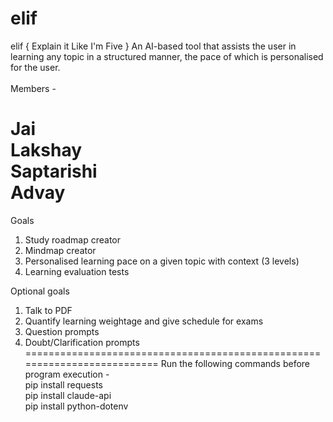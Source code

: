 # elif
elif { Explain it Like I'm Five } An AI-based tool that assists the user in learning any topic in a structured manner, the pace of which is personalised for the user. <br />
<br />
Members - <br />

Jai <br />
Lakshay <br />
Saptarishi <br />
Advay <br />
===========================================================================
Goals <br />
  1. Study roadmap creator <br />
  2. Mindmap creator <br />
  3. Personalised learning pace on a given topic with context (3 levels) <br />
  4. Learning evaluation tests <br />

Optional goals <br />
  1. Talk to PDF <br />
  2. Quantify learning weightage and give schedule for exams <br />
  3. Question prompts <br />
  4. Doubt/Clarification prompts <br />
========================================================================== Run the following commands before program execution -<br />
pip install requests <br />
pip install claude-api <br />
pip install python-dotenv <br />
